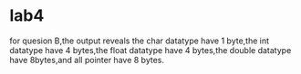 # lab4
for quesion B,the output reveals the char datatype have 1 byte,the int datatype have 4 bytes,the float datatype have 4 bytes,the 
double datatype have 8bytes,and all pointer have 8 bytes.

